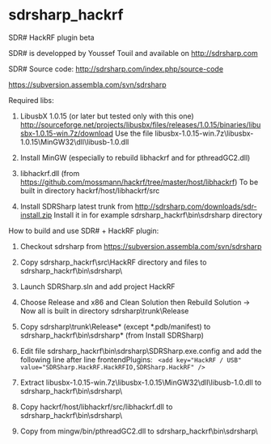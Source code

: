 sdrsharp_hackrf
===============

SDR# HackRF plugin beta

SDR# is developped by Youssef Touil and available on 
http://sdrsharp.com

SDR# Source code:
http://sdrsharp.com/index.php/source-code

https://subversion.assembla.com/svn/sdrsharp


Required libs:

1) LibusbX 1.0.15 (or later but tested only with this one)
http://sourceforge.net/projects/libusbx/files/releases/1.0.15/binaries/libusbx-1.0.15-win.7z/download
Use the file libusbx-1.0.15-win.7z\libusbx-1.0.15\MinGW32\dll\libusb-1.0.dll

2) Install MinGW (especially to rebuild libhackrf and for pthreadGC2.dll)

3) libhackrf.dll (from https://github.com/mossmann/hackrf/tree/master/host/libhackrf)
To be built in directory hackrf/host/libhackrf/src

4) Install SDRSharp latest trunk from http://sdrsharp.com/downloads/sdr-install.zip
Install it in for example sdrsharp_hackrf\bin\sdrsharp directory

How to build and use SDR# + HackRF plugin:

1) Checkout sdrsharp from https://subversion.assembla.com/svn/sdrsharp

2) Copy sdrsharp_hackrf\src\HackRF directory and files to sdrsharp_hackrf\bin\sdrsharp\

3) Launch SDRSharp.sln and add project HackRF

4) Choose Release and x86 and Clean Solution then Rebuild Solution
 -> Now all is built in directory sdrsharp\trunk\Release

5) Copy sdrsharp\trunk\Release\* (except *.pdb/manifest) to sdrsharp_hackrf\bin\sdrsharp\* (from Install SDRSharp)

6) Edit file sdrsharp_hackrf\bin\sdrsharp\SDRSharp.exe.config and add the following line after line frontendPlugins: ```
    <add key="HackRF / USB" value="SDRSharp.HackRF.HackRFIO,SDRSharp.HackRF" />```

7) Extract libusbx-1.0.15-win.7z\libusbx-1.0.15\MinGW32\dll\libusb-1.0.dll to sdrsharp_hackrf\bin\sdrsharp\

8) Copy hackrf/host/libhackrf/src/libhackrf.dll to sdrsharp_hackrf\bin\sdrsharp\

9) Copy from mingw/bin/pthreadGC2.dll to sdrsharp_hackrf\bin\sdrsharp\

